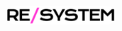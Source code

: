 <p align="center">
<img style="border-radius: 100px; margin: 20px;" src="https://github.com/resystem/.github/blob/master/assets/brand/full-logo.png" width="250" alt="Re/System">
</p>